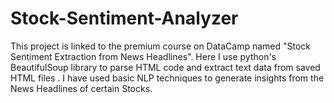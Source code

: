 # Stock-Sentiment-Analyzer
This project is linked to the premium course on DataCamp named "Stock Sentiment Extraction from News Headlines".
Here I use python's BeautifulSoup library to parse HTML code and extract text data from saved HTML files . I have used basic NLP techniques to generate insights from the News Headlines of certain Stocks.

